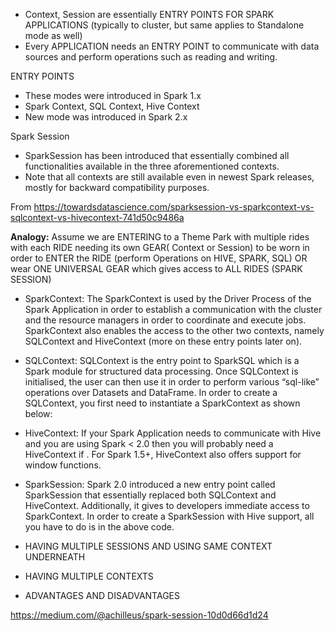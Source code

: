 - Context, Session are essentially ENTRY POINTS FOR SPARK APPLICATIONS (typically to cluster, but same applies to Standalone mode as well) 
- Every APPLICATION needs an ENTRY POINT to communicate with data sources and perform operations such as reading and writing.

ENTRY POINTS
- These modes were introduced in Spark 1.x
- Spark Context, SQL Context, Hive Context 
- New mode was introduced in Spark 2.x

Spark Session
- SparkSession has been introduced that essentially combined all functionalities available in the three aforementioned contexts. 
- Note that all contexts are still available even in newest Spark releases, mostly for backward compatibility purposes.

From <https://towardsdatascience.com/sparksession-vs-sparkcontext-vs-sqlcontext-vs-hivecontext-741d50c9486a> 

**Analogy:**
Assume we are ENTERING to a Theme Park with multiple rides with each RIDE needing its own GEAR( Context or Session) to be worn in order to ENTER the RIDE (perform Operations on HIVE, SPARK, SQL) OR wear ONE UNIVERSAL GEAR which gives access to ALL RIDES (SPARK SESSION)

- SparkContext:
The SparkContext is used by the Driver Process of the Spark Application in order to establish a communication with the cluster and the resource managers in order to coordinate and execute jobs. 
SparkContext also enables the access to the other two contexts, namely SQLContext and HiveContext (more on these entry points later on).

- SQLContext:
SQLContext is the entry point to SparkSQL which is a Spark module for structured data processing. Once SQLContext is initialised, the user can then use it in order to perform various “sql-like” operations over Datasets and DataFrame.
In order to create a SQLContext, you first need to instantiate a SparkContext as shown below:

- HiveContext:
If your Spark Application needs to communicate with Hive and you are using Spark < 2.0 then you will probably need a HiveContext if . For Spark 1.5+, HiveContext also offers support for window functions.

- SparkSession:
Spark 2.0 introduced a new entry point called SparkSession that essentially replaced both SQLContext and HiveContext. 
Additionally, it gives to developers immediate access to SparkContext. In order to create a SparkSession with Hive support, all you have to do is in the above code.


- HAVING MULTIPLE SESSIONS AND USING SAME CONTEXT UNDERNEATH
- HAVING MULTIPLE CONTEXTS
- ADVANTAGES AND DISADVANTAGES

https://medium.com/@achilleus/spark-session-10d0d66d1d24
